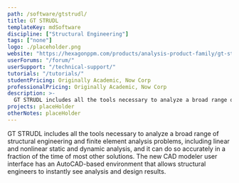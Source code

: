 ```yaml
---
path: /software/gtstrudl/
title: GT STRUDL
templateKey: mdSoftware
discipline: ["Structural Engineering"]
tags: ["none"]
logo: ./placeholder.png
website: "https://hexagonppm.com/products/analysis-product-family/gt-strudl"
userForums: "/forum/"
userSupport: "/technical-support/"
tutorials: "/tutorials/"
studentPricing: Originally Academic, Now Corp
professionalPricing: Originally Academic, Now Corp
description: >-
  GT STRUDL includes all the tools necessary to analyze a broad range of structural engineering and finite element analysis problems, including linear and nonlinear static and dynamic analysis, and it can do so accurately in a fraction of the time of most other solutions. The new CAD modeler user interface has an AutoCAD-based environment that allows structural engineers to instantly see analysis and design results.
projects: placeHolder
otherNotes: placeHolder
---
```


GT STRUDL includes all the tools necessary to analyze a broad range of structural engineering and finite element analysis problems, including linear and nonlinear static and dynamic analysis, and it can do so accurately in a fraction of the time of most other solutions. The new CAD modeler user interface has an AutoCAD-based environment that allows structural engineers to instantly see analysis and design results.
